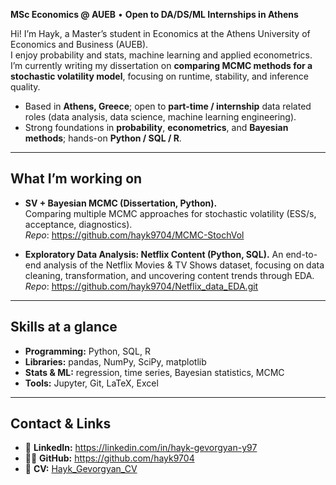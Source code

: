 **MSc Economics @ AUEB** • **Open to DA/DS/ML Internships in Athens**

Hi! I’m Hayk, a Master’s student in Economics at the Athens University of Economics and Business (AUEB).  
I enjoy probability and stats, machine learning and applied econometrics. I’m currently writing my dissertation on **comparing MCMC methods for a stochastic volatility model**, focusing on runtime, stability, and inference quality. 

- Based in **Athens, Greece**; open to **part-time / internship** data related roles (data analysis, data science, machine learning engineering).
- Strong foundations in **probability**, **econometrics**, and **Bayesian methods**; hands-on **Python / SQL / R**.

---

## What I’m working on
- **SV + Bayesian MCMC (Dissertation, Python).**  
  Comparing multiple MCMC approaches for stochastic volatility (ESS/s, acceptance, diagnostics).<br>
  _Repo_: <https://github.com/hayk9704/MCMC-StochVol> 

- **Exploratory Data Analysis: Netflix Content (Python, SQL).**
  An end-to-end analysis of the Netflix Movies & TV Shows dataset, focusing on data cleaning, transformation, and uncovering content trends through EDA.<br>
  _Repo_: <https://github.com/hayk9704/Netflix_data_EDA.git> 


---

## Skills at a glance
- **Programming:** Python, SQL, R  
- **Libraries:** pandas, NumPy, SciPy, matplotlib  
- **Stats & ML:** regression, time series, Bayesian statistics, MCMC  
- **Tools:** Jupyter, Git, LaTeX, Excel

---

## Contact & Links
- 💼 **LinkedIn:** <https://linkedin.com/in/hayk-gevorgyan-y97>  
- 🧑‍💻 **GitHub:** <https://github.com/hayk9704>  
- 📄 **CV:** [Hayk_Gevorgyan_CV](https://github.com/hayk9704/Hayk9704/blob/51af05fd051584790919ccf799af97699efcd5f6/CV_Hayk_Gevorgyan.pdf)

